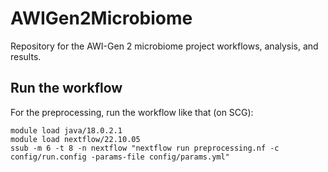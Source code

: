 # AWIGen2Microbiome
Repository for the AWI-Gen 2 microbiome project workflows, analysis, and results. 


## Run the workflow

For the preprocessing, run the workflow like that (on SCG):

```
module load java/18.0.2.1
module load nextflow/22.10.05
ssub -m 6 -t 8 -n nextflow "nextflow run preprocessing.nf -c config/run.config -params-file config/params.yml"
```


